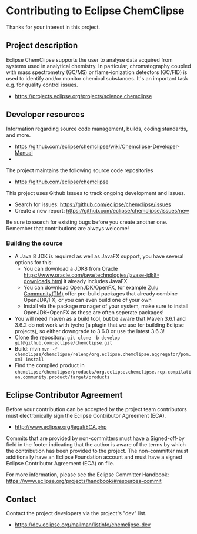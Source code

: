 # Contributing to Eclipse ChemClipse

Thanks for your interest in this project.

## Project description

Eclipse ChemClipse supports the user to analyse data acquired from systems used
in analytical chemistry. In particular, chromatography coupled with mass
spectrometry (GC/MS) or flame-ionization detectors (GC/FID) is used to identify
and/or monitor chemical substances. It's an important task e.g. for quality
control issues.

* https://projects.eclipse.org/projects/science.chemclipse

## Developer resources

Information regarding source code management, builds, coding standards, and
more.

* https://github.com/eclipse/chemclipse/wiki/Chemclipse-Developer-Manual
* 

The project maintains the following source code repositories

* https://github.com/eclipse/chemclipse

This project uses Github Issues to track ongoing development and issues.

* Search for issues:
   https://github.com/eclipse/chemclipse/issues
* Create a new report:
   https://github.com/eclipse/chemclipse/issues/new

Be sure to search for existing bugs before you create another one. Remember that
contributions are always welcome!

### Building the source
+ A Java 8 JDK is required as well as JavaFX support, you have several options for this:
    + You can download a JDK8 from Oracle https://www.oracle.com/java/technologies/javase-jdk8-downloads.html it already includes JavaFX
    + You can download OpenJDK/OpenFX, for example [Zulu Community(TM)](https://www.azul.com/downloads/zulu-community/?&version=java-8-lts&architecture=x86-64-bit&package=jdk-fx) offer pre-build packages that already combine OpenJDK/FX, or you can even build one of your own
    + Install via the package manager of your system, make sure to install OpenJDK+OpenFX as these are often seperate packages!
+ You will need maven as a build tool, but be aware that Maven 3.6.1 and 3.6.2 do not work with tycho (a plugin that we use for building Eclipse projects), so either downgrade to 3.6.0 or use the latest 3.6.3!
+ Clone the repository: `git clone -b develop git@github.com:eclipse/chemclipse.git`
+ Build: mvn `mvn -f chemclipse/chemclipse/releng/org.eclipse.chemclipse.aggregator/pom.xml install`
+ Find the compiled product in `chemclipse/chemclipse/products/org.eclipse.chemclipse.rcp.compilation.community.product/target/products`

## Eclipse Contributor Agreement

Before your contribution can be accepted by the project team contributors must
electronically sign the Eclipse Contributor Agreement (ECA).

* http://www.eclipse.org/legal/ECA.php

Commits that are provided by non-committers must have a Signed-off-by field in
the footer indicating that the author is aware of the terms by which the
contribution has been provided to the project. The non-committer must
additionally have an Eclipse Foundation account and must have a signed Eclipse
Contributor Agreement (ECA) on file.

For more information, please see the Eclipse Committer Handbook:
https://www.eclipse.org/projects/handbook/#resources-commit

## Contact

Contact the project developers via the project's "dev" list.

* https://dev.eclipse.org/mailman/listinfo/chemclipse-dev

